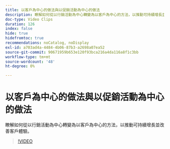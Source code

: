 ```yaml
---
title: 以客戶為中心的做法與以促銷活動為中心的做法
description: 瞭解如何從以行銷活動為中心轉變為以客戶為中心的方法，以推動可持續增長並改善客戶體驗。
doc-type: Video Clips
duration: 126
index: false
hide: true
hidefromtoc: true
recommendations: noCatalog, noDisplay
exl-id: a703ad4a-4484-4b06-87b3-a2698a07ea52
source-git-commit: 90671959b653e120f93bca216a4da116a8f1c3bb
workflow-type: tm+mt
source-wordcount: '48'
ht-degree: 0%

---
```


# 以客戶為中心的做法與以促銷活動為中心的做法

瞭解如何從以行銷活動為中心轉變為以客戶為中心的方法，以推動可持續增長並改善客戶體驗。

<!-- 85_S651_3442537_125_customercentric-approach-vs-campaigncentric-approach -->
>[!VIDEO](https://video.tv.adobe.com/v/3460123/?learn=on&enablevpops=true&captions=chi_hant)
